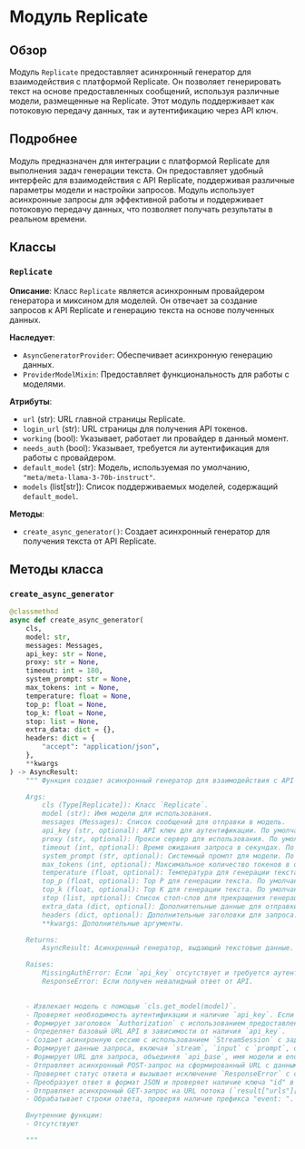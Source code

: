 # Модуль Replicate

## Обзор

Модуль `Replicate` предоставляет асинхронный генератор для взаимодействия с платформой Replicate. Он позволяет генерировать текст на основе предоставленных сообщений, используя различные модели, размещенные на Replicate. Этот модуль поддерживает как потоковую передачу данных, так и аутентификацию через API ключ.

## Подробнее

Модуль предназначен для интеграции с платформой Replicate для выполнения задач генерации текста. Он предоставляет удобный интерфейс для взаимодействия с API Replicate, поддерживая различные параметры модели и настройки запросов. Модуль использует асинхронные запросы для эффективной работы и поддерживает потоковую передачу данных, что позволяет получать результаты в реальном времени.

## Классы

### `Replicate`

**Описание**: Класс `Replicate` является асинхронным провайдером генератора и миксином для моделей. Он отвечает за создание запросов к API Replicate и генерацию текста на основе полученных данных.

**Наследует**:
- `AsyncGeneratorProvider`: Обеспечивает асинхронную генерацию данных.
- `ProviderModelMixin`: Предоставляет функциональность для работы с моделями.

**Атрибуты**:
- `url` (str): URL главной страницы Replicate.
- `login_url` (str): URL страницы для получения API токенов.
- `working` (bool): Указывает, работает ли провайдер в данный момент.
- `needs_auth` (bool): Указывает, требуется ли аутентификация для работы с провайдером.
- `default_model` (str): Модель, используемая по умолчанию, `"meta/meta-llama-3-70b-instruct"`.
- `models` (list[str]): Список поддерживаемых моделей, содержащий `default_model`.

**Методы**:
- `create_async_generator()`: Создает асинхронный генератор для получения текста от API Replicate.

## Методы класса

### `create_async_generator`

```python
@classmethod
async def create_async_generator(
    cls,
    model: str,
    messages: Messages,
    api_key: str = None,
    proxy: str = None,
    timeout: int = 180,
    system_prompt: str = None,
    max_tokens: int = None,
    temperature: float = None,
    top_p: float = None,
    top_k: float = None,
    stop: list = None,
    extra_data: dict = {},
    headers: dict = {
        "accept": "application/json",
    },
    **kwargs
) -> AsyncResult:
    """ Функция создает асинхронный генератор для взаимодействия с API Replicate и получения текстовых данных.

    Args:
        cls (Type[Replicate]): Класс `Replicate`.
        model (str): Имя модели для использования.
        messages (Messages): Список сообщений для отправки в модель.
        api_key (str, optional): API ключ для аутентификации. По умолчанию `None`.
        proxy (str, optional): Прокси сервер для использования. По умолчанию `None`.
        timeout (int, optional): Время ожидания запроса в секундах. По умолчанию `180`.
        system_prompt (str, optional): Системный промпт для модели. По умолчанию `None`.
        max_tokens (int, optional): Максимальное количество токенов в ответе. По умолчанию `None`.
        temperature (float, optional): Температура для генерации текста. По умолчанию `None`.
        top_p (float, optional): Top P для генерации текста. По умолчанию `None`.
        top_k (float, optional): Top K для генерации текста. По умолчанию `None`.
        stop (list, optional): Список стоп-слов для прекращения генерации. По умолчанию `None`.
        extra_data (dict, optional): Дополнительные данные для отправки в запросе. По умолчанию `{}`.
        headers (dict, optional): Дополнительные заголовки для запроса. По умолчанию `{"accept": "application/json"}`.
        **kwargs: Дополнительные аргументы.

    Returns:
        AsyncResult: Асинхронный генератор, выдающий текстовые данные.

    Raises:
        MissingAuthError: Если `api_key` отсутствует и требуется аутентификация.
        ResponseError: Если получен невалидный ответ от API.

    
    - Извлекает модель с помощью `cls.get_model(model)`.
    - Проверяет необходимость аутентификации и наличие `api_key`. Если `api_key` отсутствует и требуется аутентификация, вызывается исключение `MissingAuthError`.
    - Формирует заголовок `Authorization` с использованием предоставленного `api_key`.
    - Определяет базовый URL API в зависимости от наличия `api_key`.
    - Создает асинхронную сессию с использованием `StreamSession` с заданными параметрами `proxy`, `headers` и `timeout`.
    - Формирует данные запроса, включая `stream`, `input` с `prompt`, отформатированным с использованием `format_prompt(messages)`, и другие параметры, такие как `system_prompt`, `max_new_tokens`, `temperature`, `top_p`, `top_k` и `stop_sequences`, отфильтрованные с помощью `filter_none`.
    - Формирует URL для запроса, объединяя `api_base`, имя модели и endpoint `/predictions`.
    - Отправляет асинхронный POST-запрос на сформированный URL с данными запроса в формате JSON.
    - Проверяет статус ответа и вызывает исключение `ResponseError` с сообщением "Model not found", если статус равен 404.
    - Преобразует ответ в формат JSON и проверяет наличие ключа "id" в результате. Если ключ отсутствует, вызывается исключение `ResponseError` с сообщением о невалидном ответе.
    - Отправляет асинхронный GET-запрос на URL потока (`result["urls"]["stream"]`) с заголовком `Accept: text/event-stream`.
    - Обрабатывает строки ответа, проверяя наличие префикса "event: ". Если событие равно "done", генерация прекращается. Если событие равно "output", извлекает данные из строки, декодирует их и выдает с помощью `yield`.

    Внутренние функции:
    - Отсутствуют

    """